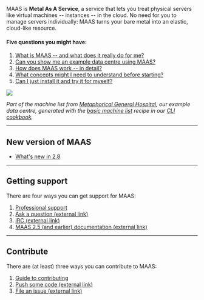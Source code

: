 <!-- deb-2-7-cli
deb-2-7-cli -->

<!-- snap-2-7-cli
snap-2-7-cli -->

<!-- snap-2-7-ui
snap-2-7-ui -->

<!-- deb-2-7-ui
deb-2-7-ui -->

<!-- snap-2-8-cli
snap-2-8-cli -->

<!-- snap-2-8-ui
snap-2-8-ui -->


<!-- deb-2-8-ui
deb-2-8-ui -->

<!-- snap-2-9-cli
snap-2-9-cli -->

<!-- snap-2-9-ui
snap-2-9-ui -->

<!-- deb-2-9-cli
deb-2-9-cli -->

<!-- deb-2-9-ui
deb-2-9-ui -->

MAAS is **Metal As A Service**, a service that lets you treat physical servers like virtual machines -- instances -- in the cloud.  No need for you to manage servers individually: MAAS turns your bare metal into an elastic, cloud-like resource.

#### Five questions you might have:

<!-- deb-2-7-ui
1. [What is MAAS -- and what does it really do for me?](/t/about-maas-deb-2-7-ui/2269)
2. [Can you show me an example data centre using MAAS?](/t/give-me-an-example-of-maas-deb-2-7-ui/2653)
3. [How does MAAS work -- in detail?](/t/about-maas-deb-2-7-ui/2269#heading--how-maas-works)
4. [What concepts might I need to understand before starting?](/t/concepts-and-terms/785)
5. [Can I just install it and try it for myself?](/t/explore-maas-deb-2-7-ui/2641)
deb-2-7-ui -->

<!-- snap-2-7-ui
1. [What is MAAS -- and what does it really do for me?](/t/about-maas-snap-2-7-ui/2263)
2. [Can you show me an example data centre using MAAS?](/t/give-me-an-example-of-maas-snap-2-7-ui/2647)
3. [How does MAAS work -- in detail?](/t/about-maas-snap-2-7-ui/2263#heading--how-maas-works)
4. [What concepts might I need to understand before starting?](/t/concepts-and-terms/785)
5. [Can I just install it and try it for myself?](/t/explore-maas-snap-2-7-ui/2635)
snap-2-7-ui -->

<!-- deb-2-8-ui
1. [What is MAAS -- and what does it really do for me?](/t/about-maas-deb-2-8-ui/2271)
2. [Can you show me an example data centre using MAAS?](/t/give-me-an-example-of-maas-deb-2-8-ui/2655)
3. [How does MAAS work -- in detail?](/tabout-maas-deb-2-8-ui/2271#heading--how-maas-works)
4. [What concepts might I need to understand before starting?](/t/concepts-and-terms/785)
5. [Can I just install it and try it for myself?](/t/explore-maas-deb-2-8-ui/2643)
deb-2-8-ui -->

<!-- snap-2-8-ui
1. [What is MAAS -- and what does it really do for me?](/t/about-maas-snap-2-8-ui/2265)
2. [Can you show me an example data centre using MAAS?](/t/give-me-an-example-of-maas-snap-2-8-ui/2649)
3. [How does MAAS work -- in detail?](/t/about-maas-snap-2-8-ui/2265#heading--how-maas-works)
4. [What concepts might I need to understand before starting?](/t/concepts-and-terms/785)
5. [Can I just install it and try it for myself?](/t/explore-maas-snap-2-8-ui/2637)
snap-2-8-ui -->

<!-- deb-2-9-ui
1. [What is MAAS -- and what does it really do for me?](/t/about-maas-deb-2-9-ui/2273)
2. [Can you show me an example data centre using MAAS?](/t/give-me-an-example-of-maas-deb-2-9-ui/2657)
3. [How does MAAS work -- in detail?](/t/about-maas-deb-2-9-ui/2273#heading--how-maas-works)
4. [What concepts might I need to understand before starting?](/t/concepts-and-terms/785)
5. [Can I just install it and try it for myself?](/t/explore-maas-deb-2-9-ui/2645)
deb-2-9-ui -->

<!-- snap-2-9-ui
1. [What is MAAS -- and what does it really do for me?](/t/about-maas-snap-2-9-ui/2267)
2. [Can you show me an example data centre using MAAS?](/t/give-me-an-example-of-maas-snap-2-9-ui/2651)
3. [How does MAAS work -- in detail?](/t/about-maas-snap-2-9-ui/2267#heading--how-maas-works)
4. [What concepts might I need to understand before starting?](/t/concepts-and-terms/785)
5. [Can I just install it and try it for myself?](/t/explore-maas-snap-2-9-ui/2639)
snap-2-9-ui -->

<!-- deb-2-7-cli
1. [What is MAAS -- and what does it really do for me?](/t/about-maas/2268)
2. [Can you show me an example data centre using MAAS?](/t/give-me-an-example-of-maas/2652)
3. [How does MAAS work -- in detail?](/t/about-maas/2268#heading--how-maas-works)
4. [What concepts might I need to understand before starting?](/t/concepts-and-terms/785)
5. [Can I just install it and try it for myself?](/t/explore-maas/2640)
deb-2-7-cli -->

<!-- snap-2-7-cli
1. [What is MAAS -- and what does it really do for me?](/t/about-maas-snap-2-7-cli/2262)
2. [Can you show me an example data centre using MAAS?](/t/give-me-an-example-of-maas-snap-2-7-cli/2646)
3. [How does MAAS work -- in detail?](/t/about-maas-snap-2-7-cli/2262#heading--how-maas-works)
4. [What concepts might I need to understand before starting?](/t/concepts-and-terms/785)
5. [Can I just install it and try it for myself?](/t/explore-maas-snap-2-7-cli/2634)
snap-2-7-cli -->

1. [What is MAAS -- and what does it really do for me?](/t/about-maas-deb-2-8-cli/2270)
2. [Can you show me an example data centre using MAAS?](/t/give-me-an-example-of-maas-deb-2-8-cli/2654)
3. [How does MAAS work -- in detail?](/t/about-maas-deb-2-8-cli/2270#heading--how-maas-works)
4. [What concepts might I need to understand before starting?](/t/concepts-and-terms/785)
5. [Can I just install it and try it for myself?](/t/explore-maas-deb-2-8-cli/2642)

<!-- snap-2-8-cli
1. [What is MAAS -- and what does it really do for me?](/t/about-maas-snap-2-8-cli/2264)
2. [Can you show me an example data centre using MAAS?](/t/give-me-an-example-of-maas-snap-2-8-cli/2648)
3. [How does MAAS work -- in detail?](/t/about-maas-snap-2-8-cli/2264#heading--how-maas-works)
4. [What concepts might I need to understand before starting?](/t/concepts-and-terms/785)
5. [Can I just install it and try it for myself?](/t/explore-maas-snap-2-8-cli/2636)
snap-2-8-cli -->

<!-- deb-2-9-cli
1. [What is MAAS -- and what does it really do for me?](/t/about-maas-deb-2-9-cli/2272)
2. [Can you show me an example data centre using MAAS?](/t/give-me-an-example-of-maas-deb-2-9-cli/2656)
3. [How does MAAS work -- in detail?](/t/about-maas-deb-2-9-cli/2272#heading--how-maas-works)
4. [What concepts might I need to understand before starting?](/t/concepts-and-terms/785)
5. [Can I just install it and try it for myself?](/t/explore-maas-deb-2-9-cli/2644)
deb-2-9-cli -->

<!-- snap-2-9-cli
1. [What is MAAS -- and what does it really do for me?](/t/about-maas-snap-2-9-cli/2266)
2. [Can you show me an example data centre using MAAS?](/t/give-me-an-example-of-maas-snap-2-9-cli/2650)
3. [How does MAAS work -- in detail?](/t/about-maas-snap-2-9-cli/2266#heading--how-maas-works)
4. [What concepts might I need to understand before starting?](/t/concepts-and-terms/785)
5. [Can I just install it and try it for myself?](/t/explore-maas-snap-2-9-cli/2638)
snap-2-9-cli -->

<!-- deb-2-7-ui
<a href="https://discourse.maas.io/uploads/default/original/1X/18456dbd3fbfec14eddd044816fd0719692282da.jpeg" target = "_blank"><img src="https://discourse.maas.io/uploads/default/original/1X/18456dbd3fbfec14eddd044816fd0719692282da.jpeg"></a>

*Part of the machine list from [Metaphorical General Hospital](/t/give-me-an-example-of-maas-deb-2-7-ui/2653), our example data centre.*
 deb-2-7-ui -->

<!-- deb-2-8-ui
<a href="https://discourse.maas.io/uploads/default/original/1X/18456dbd3fbfec14eddd044816fd0719692282da.jpeg" target = "_blank"><img src="https://discourse.maas.io/uploads/default/original/1X/18456dbd3fbfec14eddd044816fd0719692282da.jpeg"></a>

*Part of the machine list from [Metaphorical General Hospital](/t/give-me-an-example-of-maas-deb-2-8-ui/2655), our example data centre.*
 deb-2-8-ui -->

<!-- deb-2-9-ui
<a href="https://discourse.maas.io/uploads/default/original/1X/18456dbd3fbfec14eddd044816fd0719692282da.jpeg" target = "_blank"><img src="https://discourse.maas.io/uploads/default/original/1X/18456dbd3fbfec14eddd044816fd0719692282da.jpeg"></a>

*Part of the machine list from [Metaphorical General Hospital](/t/give-me-an-example-of-maas-deb-2-9-ui/2657), our example data centre.*
 deb-2-9-ui -->

<!-- snap-2-7-ui
<a href="https://discourse.maas.io/uploads/default/original/1X/18456dbd3fbfec14eddd044816fd0719692282da.jpeg" target = "_blank"><img src="https://discourse.maas.io/uploads/default/original/1X/18456dbd3fbfec14eddd044816fd0719692282da.jpeg"></a>

*Part of the machine list from [Metaphorical General Hospital](/t/give-me-an-example-of-maas-deb-2-9-ui/2647), our example data centre.*
 snap-2-7-ui -->

<!-- snap-2-8-ui
<a href="https://discourse.maas.io/uploads/default/original/1X/18456dbd3fbfec14eddd044816fd0719692282da.jpeg" target = "_blank"><img src="https://discourse.maas.io/uploads/default/original/1X/18456dbd3fbfec14eddd044816fd0719692282da.jpeg"></a>

*Part of the machine list from [Metaphorical General Hospital](/t/give-me-an-example-of-maas-snap-2-8-ui/2649), our example data centre.*
snap-2-8-ui -->

<!-- snap-2-9-ui
<a href="https://discourse.maas.io/uploads/default/original/1X/18456dbd3fbfec14eddd044816fd0719692282da.jpeg" target = "_blank"><img src="https://discourse.maas.io/uploads/default/original/1X/18456dbd3fbfec14eddd044816fd0719692282da.jpeg"></a>

*Part of the machine list from [Metaphorical General Hospital](/t/give-me-an-example-of-maas-snap-2-9-ui/2651), our example data centre.*
snap-2-9-ui -->

<!-- deb-2-7-cli 
<a href="https://discourse.maas.io/uploads/default/original/1X/a496ac76977909f3403160ca96a1bb7224e785f5.jpeg" target = "_blank"><img src="https://discourse.maas.io/uploads/default/original/1X/a496ac76977909f3403160ca96a1bb7224e785f5.jpeg">
</a>

*Part of the machine list from [Metaphorical General Hospital](/t/give-me-an-example-of-maas/2652), our example data centre, generated with the [basic machine list](/t/the-cli-cookbook/2218#heading--basic-machine-list) recipe in our [CLI cookbook](/t/the-cli-cookbook/2218).*
 deb-2-7-cli -->

<a href="https://discourse.maas.io/uploads/default/original/1X/a496ac76977909f3403160ca96a1bb7224e785f5.jpeg" target = "_blank"><img src="https://discourse.maas.io/uploads/default/original/1X/a496ac76977909f3403160ca96a1bb7224e785f5.jpeg">
</a>

*Part of the machine list from [Metaphorical General Hospital](/t/give-me-an-example-of-maas-deb-2-8-cli/2654), our example data centre, generated with the [basic machine list](/t/the-cli-cookbook/2218#heading--basic-machine-list) recipe in our [CLI cookbook](/t/the-cli-cookbook/2218).*

<!-- deb-2-9-cli 
<a href="https://discourse.maas.io/uploads/default/original/1X/a496ac76977909f3403160ca96a1bb7224e785f5.jpeg" target = "_blank"><img src="https://discourse.maas.io/uploads/default/original/1X/a496ac76977909f3403160ca96a1bb7224e785f5.jpeg">
</a>

*Part of the machine list from [Metaphorical General Hospital](/t/give-me-an-example-of-maas-deb-2-9-cli/2656), our example data centre, generated with the [basic machine list](/t/the-cli-cookbook/2218#heading--basic-machine-list) recipe in our [CLI cookbook](/t/the-cli-cookbook/2218).*
 deb-2-9-cli -->

<!-- snap-2-7-cli
<a href="https://discourse.maas.io/uploads/default/original/1X/a496ac76977909f3403160ca96a1bb7224e785f5.jpeg" target = "_blank"><img src="https://discourse.maas.io/uploads/default/original/1X/a496ac76977909f3403160ca96a1bb7224e785f5.jpeg">
</a>

*Part of the machine list from [Metaphorical General Hospital](/t/give-me-an-example-of-maas-snap-2-7-cli/2646), our example data centre, generated with the [basic machine list](/t/the-cli-cookbook/2218#heading--basic-machine-list) recipe in our [CLI cookbook](/t/the-cli-cookbook/2218).*
 snap-2-7-cli -->

<!-- snap-2-8-cli 
<a href="https://discourse.maas.io/uploads/default/original/1X/a496ac76977909f3403160ca96a1bb7224e785f5.jpeg" target = "_blank"><img src="https://discourse.maas.io/uploads/default/original/1X/a496ac76977909f3403160ca96a1bb7224e785f5.jpeg">
</a>

*Part of the machine list from [Metaphorical General Hospital](/t/give-me-an-example-of-maas-snap-2-8-cli/2648), our example data centre, generated with the [basic-machine-list](/t/the-cli-cookbook/2218#heading--basic-machine-list) recipe in our [CLI cookbook](/t/the-cli-cookbook/2218).*
 snap-2-8-cli -->

<!-- snap-2-9-cli
<a href="https://discourse.maas.io/uploads/default/original/1X/a496ac76977909f3403160ca96a1bb7224e785f5.jpeg" target = "_blank"><img src="https://discourse.maas.io/uploads/default/original/1X/a496ac76977909f3403160ca96a1bb7224e785f5.jpeg">
</a>

*Part of the machine list from [Metaphorical General Hospital](/t/give-me-an-example-of-maas-snap-2-9-cli/2650), our example data centre, generated with the [basic machine list](/t/the-cli-cookbook/2218#heading--basic-machine-list) recipe in our [CLI cookbook](/t/the-cli-cookbook/2218).*
 snap-2-9-cli -->

---

<h2 id="heading--whats-new">New version of MAAS</h2>

- [What's new in 2.8](/t/whats-new-in-maas/3334)

<!-- deb-2-7-cli deb-2-7-ui snap-2-7-cli snap-2-7-uil
<h2 id="heading--whats-new">New version of MAAS</h2>

- [What's new in 2.7](/t/whats-new-in-maas/3335)
deb-2-7-cli deb-2-7-ui snap-2-7-cli snap-2-7-ui -->

<!-- deb-2-9-cli deb-2-9-ui snap-2-9-cli snap-2-9-ui
<h2 id="heading--whats-new">New version of MAAS</h2>

- [What's new in 2.9](/t/whats-new-in-maas/3336)
deb-2-9-cli deb-2-9-ui snap-2-9-cli snap-2-9-ui -->

---

<h2 id="heading--getting-support">Getting support</h2>

There are four ways you can get support for MAAS:

1. [Professional support](https://maas.io/contact-us)
2. [Ask a question (external link)](http://askubuntu.com/questions/tagged/maas)
3. [IRC (external link)](http://webchat.freenode.net/?channels=maas)
4. [MAAS 2.5 (and earlier) documentation (external link)](https://old-docs.maas.io/2.5/en/)

---

<h2 id="heading--contribute">Contribute</h2>

There are (at least) three ways you can contribute to MAAS:

1. [Guide to contributing](/t/writing-guide/747)
2. [Push some code (external link)](https://launchpad.net/maas)
3. [File an issue (external link)](https://bugs.launchpad.net/maas/+filebug)
